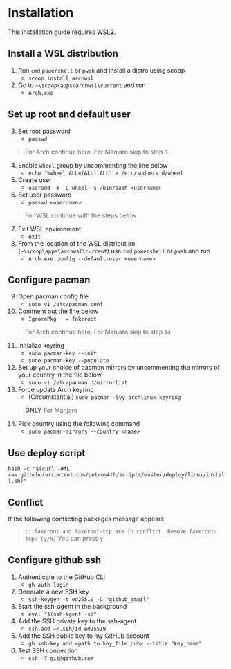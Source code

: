 # Installation
This installation guide requires WSL**2**.
## Install a WSL distribution
1. Run  `cmd`,`powershell` or `pwsh` and install a distro using scoop
    - `scoop install archwsl`
2. Go to `~\scoop\apps\archwsl\current` and run
    - `Arch.exe`

## Set up root and default user
3. Set root password
    - `passwd`
>For Arch continue here. For Manjaro skip to step `5`
4. Enable `wheel` group by uncommenting the line below
    - `echo "%wheel ALL=(ALL) ALL" > /etc/sudoers.d/wheel`
5. Create user
    - `useradd -m -G wheel -s /bin/bash <username>`
6. Set user password
    - `passwd <username>`
>For WSL continue with the steps below
7. Exit WSL environment
    - `exit`
8. From the location of the WSL distribution (`~\scoop\apps\archwsl\current`) use `cmd`,`powershell` or `pwsh` and run
    - `Arch.exe config --default-user <username>`

## Configure pacman
9. Open pacman config file
    - `sudo vi /etc/pacman.conf`
10. Comment out the line below
    - `IgnorePkg   = fakeroot`
>For Arch continue here. For Manjaro skip to step `14`
11. Initialize keyring
    - `sudo pacman-key --init`
    - `sudo pacman-key --populate`
12. Set up your choice of pacman mirrors by uncommenting the mirrors of your country in the file below
    - `sudo vi /etc/pacman.d/mirrorlist`
13. Force update Arch keyring
    - (Circumstantial) `sudo pacman -Syy archlinux-keyring`
>**ONLY** For Manjaro
14. Pick country using the following command
    - `sudo pacman-mirrors --country <name>`

## Use deploy script
`bash -c "$(curl -#fL raw.githubusercontent.com/petrosAth/scripts/master/deploy/linux/install.sh)"`

## Conflict
If the following conflicting packages message appears
>`:: fakeroot and fakeroot-tcp are in conflict. Remove fakeroot-tcp? [y/N]`
You can press `y`

## Configure github ssh
1. Authenticate to the GitHub CLI
    - `gh auth login`
2. Generate a new SSH key
    - `ssh-keygen -t ed25519 -C "github_email"`
3. Start the ssh-agent in the background
    - `eval "$(ssh-agent -s)"`
4. Add the SSH private key to the ssh-agent
    - `ssh-add ~/.ssh/id_ed25519`
5. Add the SSH public key to my GitHub account
    - `gh ssh-key add <path to key_file.pub> --title "key_name"`
6. Test SSH connection
    - `ssh -T git@github.com`
